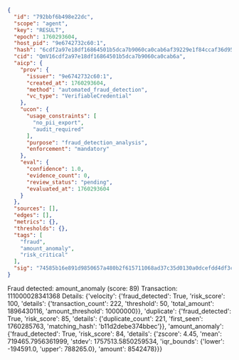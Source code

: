 ```json
{
  "id": "792bbf6b498e22dc",
  "scope": "agent",
  "key": "RESULT",
  "epoch": 1760293604,
  "host_pid": "9e6742732c60:1",
  "hash": "6cdf2a97e18df16864501b5dca7b9060ca0cab6af39229e1f84ccaf36d95d9a3",
  "cid": "QmV16cdf2a97e18df16864501b5dca7b9060ca0cab6a",
  "aicp": {
    "prov": {
      "issuer": "9e6742732c60:1",
      "created_at": 1760293604,
      "method": "automated_fraud_detection",
      "vc_type": "VerifiableCredential"
    },
    "ucon": {
      "usage_constraints": [
        "no_pii_export",
        "audit_required"
      ],
      "purpose": "fraud_detection_analysis",
      "enforcement": "mandatory"
    },
    "eval": {
      "confidence": 1.0,
      "evidence_count": 0,
      "review_status": "pending",
      "evaluated_at": 1760293604
    }
  },
  "sources": [],
  "edges": [],
  "metrics": {},
  "thresholds": {},
  "tags": [
    "fraud",
    "amount_anomaly",
    "risk_critical"
  ],
  "sig": "74585b16e891d9850657a480b2f615711068ad37c35d0130a0dcefdd4df3c015"
}
```

Fraud detected: amount_anomaly (score: 89)
Transaction: 111000028341368
Details: {'velocity': {'fraud_detected': True, 'risk_score': 100, 'details': {'transaction_count': 222, 'threshold': 50, 'total_amount': 1896430116, 'amount_threshold': 10000000}}, 'duplicate': {'fraud_detected': True, 'risk_score': 85, 'details': {'duplicate_count': 221, 'first_seen': 1760285763, 'matching_hash': 'b11d2debe374bbec'}}, 'amount_anomaly': {'fraud_detected': True, 'risk_score': 84, 'details': {'zscore': 4.45, 'mean': 719465.7956361999, 'stdev': 1757513.5850259534, 'iqr_bounds': {'lower': -194591.0, 'upper': 788265.0}, 'amount': 8542478}}}